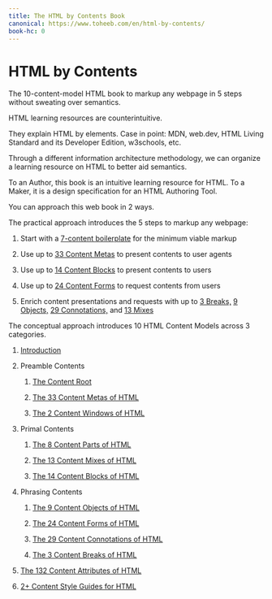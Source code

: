 ```yaml
---
title: The HTML by Contents Book
canonical: https://www.toheeb.com/en/html-by-contents/
book-hc: 0
---
```



<hgroup>
  <h1>HTML by Contents</h1>
  <p>The 10-content-model HTML book to markup any webpage in 5 steps without sweating over semantics.</p>
</hgroup>

HTML learning resources are counterintuitive. 

They explain HTML by elements. Case in point: MDN, web.dev, HTML Living Standard and its Developer Edition, w3schools, etc.

Through a different information architecture methodology, we can organize a learning resource on HTML to better aid semantics.

To an Author, this book is an intuitive learning resource for HTML. To a Maker, it is a design specification for an HTML Authoring Tool.

You can approach this web book in 2 ways.

<p id="steps">
The practical approach introduces the 5 steps to markup any webpage:
</p>

1. Start with a [7-content boilerplate](/en/html-content-styles/#boilerplate) for the minimum viable markup

2. Use up to [33 Content Metas](/en/html-content-metas) to present contents to user agents

3. Use up to [14 Content Blocks](/en/html-content-blocks) to present contents to users

4. Use up to [24 Content Forms](/en/html-content-forms) to request contents from users

5. Enrich content presentations and requests with up to [3 Breaks,](/en/html-content-breaks) [9 Objects,](/en/html-content-objects) [29 Connotations,](/en/html-content-connotations) and [13 Mixes](/en/html-content-mixes)

<p id="toc">
The conceptual approach introduces 10 HTML Content Models across 3 categories.
</p>

1. [Introduction](/en/html-content-intro)

2. Preamble Contents
    
   1. [The Content Root](/en/html-content-root)
    
   2. [The 33 Content Metas of HTML](/en/html-content-metas)
    
   3. [The 2 Content Windows of HTML](/en/html-content-windows)

3. Primal Contents
    
   1. [The 8 Content Parts of HTML](/en/html-content-parts)
    
   2. [The 13 Content Mixes of HTML](/en/html-content-mixes)
    
   3. [The 14 Content Blocks of HTML](/en/html-content-blocks)

4. Phrasing Contents
   
   1. [The 9 Content Objects of HTML](/en/html-content-objects)
   
   2. [The 24 Content Forms of HTML](/en/html-content-forms)
   
   3. [The 29 Content Connotations of HTML](/en/html-content-connotations)
   
   4. [The 3 Content Breaks of HTML](/en/html-content-breaks)

5. [The 132 Content Attributes of HTML](/en/html-content-attributes)

6. [2+ Content Style Guides for HTML](/en/html-content-guides)
